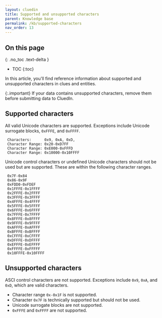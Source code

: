 ```yaml
---
layout: cluedin
title: Supported and unsupported characters
parent: Knowledge base
permalink: /kb/supported-characters
nav_order: 13
---
```

## On this page
{: .no_toc .text-delta }
- TOC
{:toc}

In this article, you'll find reference information about supported and unsupported characters in clues and entities.

{:.important}
If your data contains unsupported characters, remove them before submitting data to CluedIn.

## Supported characters

All valid Unicode characters are supported. Exceptions include Unicode surrogate blocks, `0xFFFE`, and `0xFFFF`.

```
 Characters:      0x9, 0xA, 0xD,
 Character Range: 0x20-0xD7FF
 Character Range: 0xE000-0xFFFD
 Character Range: 0x10000-0x10FFFF
```

Unicode control characters or undefined Unicode characters should not be used but are supported. These are within the following character ranges.

```
 0x7F-0x84
 0x86-0x9F
 0xFDD0-0xFDEF
 0x1FFFE-0x1FFFF
 0x2FFFE-0x2FFFF
 0x3FFFE-0x3FFFF
 0x4FFFE-0x4FFFF
 0x5FFFE-0x5FFFF
 0x6FFFE-0x6FFFF
 0x7FFFE-0x7FFFF
 0x8FFFE-0x8FFFF
 0x9FFFE-0x9FFFF
 0xAFFFE-0xAFFFF
 0xBFFFE-0xBFFFF
 0xCFFFE-0xCFFFF
 0xDFFFE-0xDFFFF
 0xEFFFE-0xEFFFF
 0xFFFFE-0xFFFFF
 0x10FFFE-0x10FFFF
```

## Unsupported characters

ASCI control characters are not supported. Exceptions include `0x9`, `0xA`, and `0xD`, which are valid characters.

- Character range `0x-0x1F` is not supported.
- Character `0x7F` is technically supported but should not be used.
- Unicode surrogate blocks are not supported.
- `0xFFFE` and `0xFFFF` are not supported.